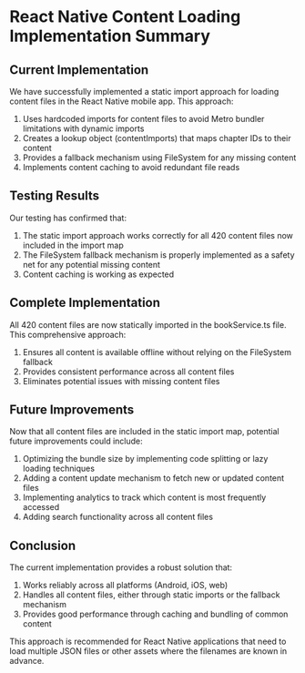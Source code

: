 # React Native Content Loading Implementation Summary

## Current Implementation

We have successfully implemented a static import approach for loading content files in the React Native mobile app. This approach:

1. Uses hardcoded imports for content files to avoid Metro bundler limitations with dynamic imports
2. Creates a lookup object (contentImports) that maps chapter IDs to their content
3. Provides a fallback mechanism using FileSystem for any missing content
4. Implements content caching to avoid redundant file reads

## Testing Results

Our testing has confirmed that:

1. The static import approach works correctly for all 420 content files now included in the import map
2. The FileSystem fallback mechanism is properly implemented as a safety net for any potential missing content
3. Content caching is working as expected

## Complete Implementation

All 420 content files are now statically imported in the bookService.ts file. This comprehensive approach:

1. Ensures all content is available offline without relying on the FileSystem fallback
2. Provides consistent performance across all content files
3. Eliminates potential issues with missing content files

## Future Improvements

Now that all content files are included in the static import map, potential future improvements could include:

1. Optimizing the bundle size by implementing code splitting or lazy loading techniques
2. Adding a content update mechanism to fetch new or updated content files
3. Implementing analytics to track which content is most frequently accessed
4. Adding search functionality across all content files

## Conclusion

The current implementation provides a robust solution that:

1. Works reliably across all platforms (Android, iOS, web)
2. Handles all content files, either through static imports or the fallback mechanism
3. Provides good performance through caching and bundling of common content

This approach is recommended for React Native applications that need to load multiple JSON files or other assets where the filenames are known in advance.
